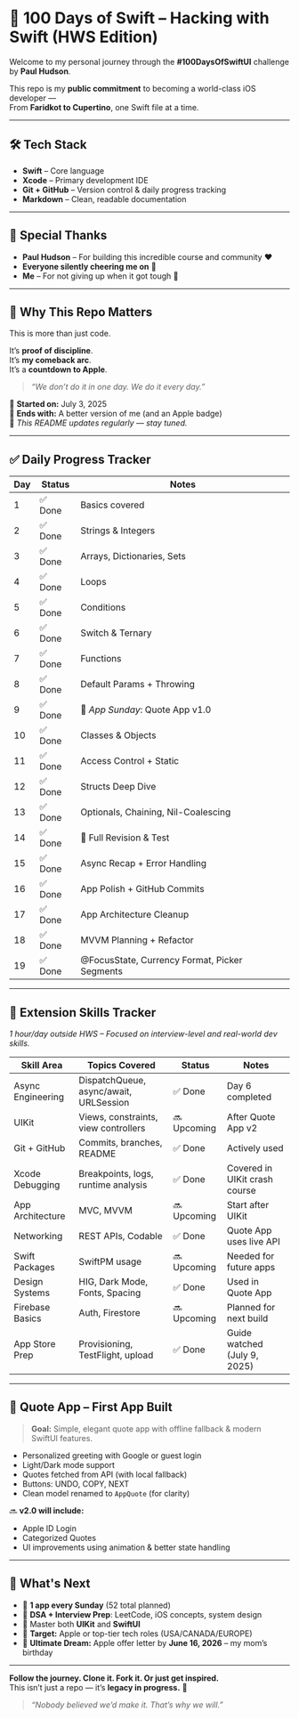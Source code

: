 # 🚀 100 Days of Swift – Hacking with Swift (HWS Edition)

Welcome to my personal journey through the **#100DaysOfSwiftUI** challenge by **Paul Hudson**.

This repo is my **public commitment** to becoming a world-class iOS developer —  
From **Faridkot to Cupertino**, one Swift file at a time.

---

## 🛠 Tech Stack

- **Swift** – Core language  
- **Xcode** – Primary development IDE  
- **Git + GitHub** – Version control & daily progress tracking  
- **Markdown** – Clean, readable documentation  

---

## 🙏 Special Thanks

- **Paul Hudson** – For building this incredible course and community ❤️  
- **Everyone silently cheering me on** 🫶  
- **Me** – For not giving up when it got tough 💪

---

## 📌 Why This Repo Matters

This is more than just code.

It’s **proof of discipline**.  
It’s **my comeback arc**.  
It’s a **countdown to Apple**.

> _“We don’t do it in one day. We do it every day.”_

📆 **Started on:** July 3, 2025  
🎯 **Ends with:** A better version of me (and an Apple badge)  
📍 _This README updates regularly — stay tuned._

---

## ✅ Daily Progress Tracker

| Day | Status | Notes |
|-----|--------|-------|
| 1   | ✅ Done | Basics covered |
| 2   | ✅ Done | Strings & Integers |
| 3   | ✅ Done | Arrays, Dictionaries, Sets |
| 4   | ✅ Done | Loops |
| 5   | ✅ Done | Conditions |
| 6   | ✅ Done | Switch & Ternary |
| 7   | ✅ Done | Functions |
| 8   | ✅ Done | Default Params + Throwing |
| 9   | ✅ Done | 📱 *App Sunday*: Quote App v1.0 |
| 10  | ✅ Done | Classes & Objects |
| 11  | ✅ Done | Access Control + Static |
| 12  | ✅ Done | Structs Deep Dive |
| 13  | ✅ Done | Optionals, Chaining, Nil-Coalescing |
| 14  | ✅ Done | 📘 Full Revision & Test |
| 15  | ✅ Done | Async Recap + Error Handling |
| 16  | ✅ Done | App Polish + GitHub Commits |
| 17  | ✅ Done | App Architecture Cleanup |
| 18  | ✅ Done | MVVM Planning + Refactor |
| 19  | ✅ Done | @FocusState, Currency Format, Picker Segments |

---

## 🧠 Extension Skills Tracker

*1 hour/day outside HWS – Focused on interview-level and real-world dev skills.*

| Skill Area | Topics Covered | Status | Notes |
|------------|----------------|--------|-------|
| Async Engineering | DispatchQueue, async/await, URLSession | ✅ Done | Day 6 completed |
| UIKit | Views, constraints, view controllers | 🔜 Upcoming | After Quote App v2 |
| Git + GitHub | Commits, branches, README | ✅ Done | Actively used |
| Xcode Debugging | Breakpoints, logs, runtime analysis | ✅ Done | Covered in UIKit crash course |
| App Architecture | MVC, MVVM | 🔜 Upcoming | Start after UIKit |
| Networking | REST APIs, Codable | ✅ Done | Quote App uses live API |
| Swift Packages | SwiftPM usage | 🔜 Upcoming | Needed for future apps |
| Design Systems | HIG, Dark Mode, Fonts, Spacing | ✅ Done | Used in Quote App |
| Firebase Basics | Auth, Firestore | 🔜 Upcoming | Planned for next build |
| App Store Prep | Provisioning, TestFlight, upload | ✅ Done | Guide watched (July 9, 2025) |

---

## 📱 Quote App – First App Built

> **Goal:** Simple, elegant quote app with offline fallback & modern SwiftUI features.

- Personalized greeting with Google or guest login
- Light/Dark mode support
- Quotes fetched from API (with local fallback)
- Buttons: UNDO, COPY, NEXT
- Clean model renamed to `AppQuote` (for clarity)

🔜 **v2.0 will include:**
- Apple ID Login
- Categorized Quotes
- UI improvements using animation & better state handling

---

## 🏁 What's Next

- 🚀 **1 app every Sunday** (52 total planned)
- 🧠 **DSA + Interview Prep**: LeetCode, iOS concepts, system design
- 🔁 Master both **UIKit** and **SwiftUI**
- 🎯 **Target:** Apple or top-tier tech roles (USA/CANADA/EUROPE)
- 💌 **Ultimate Dream:** Apple offer letter by **June 16, 2026** – my mom’s birthday

---

**Follow the journey. Clone it. Fork it. Or just get inspired.**  
This isn’t just a repo — it’s **legacy in progress.** 🍏

> _“Nobody believed we’d make it. That’s why we will.”_
